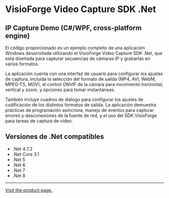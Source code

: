 ﻿# VisioForge Video Capture SDK .Net

## IP Capture Demo (C#/WPF, cross-platform engine)

El código proporcionado es un ejemplo completo de una aplicación Windows desarrollada utilizando el VisioForge Video Capture SDK .Net, que está diseñada para capturar secuencias de cámaras IP y grabarlas en varios formatos.

La aplicación cuenta con una interfaz de usuario para configurar los ajustes de captura, incluida la selección del formato de salida (MP4, AVI, WebM, MPEG-TS, MOV), el control ONVIF de la cámara para movimiento horizontal, vertical y zoom, y opciones para tomar instantáneas.

También incluye cuadros de diálogo para configurar los ajustes de codificación de los distintos formatos de salida. La aplicación demuestra prácticas de programación asíncrona, manejo de eventos para capturar errores y desconexiones de la fuente de red, y el uso del SDK VisioForge para tareas de captura de vídeo.

## Versiones de .Net compatibles

* .Net 4.7.2
* .Net Core 3.1
* .Net 5
* .Net 6
* .Net 7
* .Net 8

---

[Visit the product page.](https://www.visioforge.com/video-capture-sdk-net)
